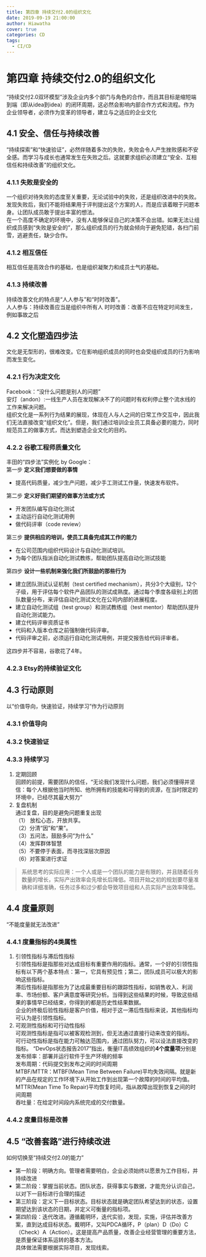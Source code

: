 ```yaml
---
title: 第四章 持续交付2.0的组织文化
date: 2019-09-19 21:00:00
author: Hiawatha
cover: true
categories: CD
tags:
  - CI/CD
---
```

# 第四章 持续交付2.0的组织文化
“持续交付2.0双环模型”涉及企业内多个部门与角色的合作，而且其目标是缩短端到端（即从idea到idea）的闭环周期，这必然会影响内部合作方式和流程。作为企业领导者，必须作为变革的领导者，建立与之适应的企业文化  
## 4.1 安全、信任与持续改善
“持续探索”和“快速验证”，必然伴随着多次的失败，失败会令人产生挫败感和不安全感。而学习与成长也通常发生在失败之后。这就要求组织必须建立“安全、互相信任和持续改善”的组织文化。
### 4.1.1 失败是安全的
一个组织对待失败的态度至关重要，无论试验中的失败，还是组织改进中的失败。发现失败后，我们不能将结果用于评判提出这个方案的人，而是应该着眼于问题本身。让团队成员敢于提出丰富的想法。  
在一个高度不确定的环境中，没有人能够保证自己的决策不会出错。如果无法让组织成员感到“失败是安全的”，那么组织成员的行为就会倾向于避免犯错，各扫门前雪，逃避责任，缺少合作。
### 4.1.2 相互信任
相互信任是高效合作的基础，也是组织凝聚力和成员士气的基础。  
### 4.1.3 持续改善
持续改善文化的特点是“人人参与”和“时时改善”。  
人人参与：持续改善应当是组织中所有人
时时改善：改善不应在特定时间发生，例如事故之后
## 4.2 文化塑造四步法
文化是无型形的，很难改变。它在影响组织成员的同时也会受组织成员的行为影响而发生变化。  
### 4.2.1 行为决定文化
Facebook：“没什么问题是别人的问题”  
安灯（andon）:一线生产人员在发现解决不了的问题时有权利停止整个流水线的工作来解决问题。  
组织文化是一系列行为结果的展现，体现在人与人之间的日常工作交互中，因此我们无法直接改变“组织文化”。但是，我们通过培训企业员工具备必要的能力，同时规范员工的做事方式，而达到塑造企业文化的目的。
### 4.2.2 谷歌工程师质量文化 
丰田的“四步法”实例化 by Google：  
第一步 **定义我们想要做的事情**
* 提高代码质量，减少生产问题，减少手工测试工作量，快速发布软件。  

第二步 **定义好我们期望的做事方法或方式**  
* 开发团队编写自动化测试
* 主动运行自动化测试用例
* 做代码评审（code review）

第三步 **提供相应的培训，使员工具备完成其工作的能力**  
* 在公司范围内组织代码设计与自动化测试培训。
* 为每个团队指派自动化测试教练，帮助团队提高自动化测试技能

第四步 **设计一些机制来强化我们所鼓励的那些行为**   
* 建立团队测试认证机制（test certified mechanism），共分3个大级别，12个子级，用于评估每个软件产品团队的测试成熟度。通过每个季度各级别上的团队数量分布，来评估自动化测试文化在公司内部的进展程度。
* 建立自动化测试组（test group）和测试教练组（test mentor）帮助团队提升自动化测试能力。
* 建立代码评审资质证书
* 代码和入版本仓库之前强制做代码评审。
* 代码评审之前，必须运行自动化测试用例，并提交报告给代码评审者。  

这四步并不容易，谷歌花了4年。 

### 4.2.3 Etsy的持续验证文化

## 4.3 行动原则
以“价值导向，快速验证，持续学习”作为行动原则
### 4.3.1 价值导向
### 4.3.2 快速验证
### 4.3.3 持续学习
1. 定期回顾  
回顾的前提，需要团队的信任，“无论我们发现什么问题，我们必须懂得并坚信：每个人根据他当时所知、他所拥有的技能和可得到的资源，在当时限定的环境中，已经尽其最大努力”
2. 复盘机制  
通过复盘，目的是避免问题重复出现  
（1） 放松心态，开放共享。  
（2）分清“因”和“果”。  
（3）五问法，鼓励多问“为什么”  
（4）发挥群体智慧  
（5）不要停于表面，而寻找深层次原因  
（6）对答案进行求证 

>系统思考的实际应用：一个人或是一个团队的能力是有限的，并且随着任务数量的增长，实际产出效率会先增长后降低。项目开始之初的规划要尽量准确和详细准确，任务过多和过少都会导致项目组和人员实际产出效率降低。
## 4.4 度量原则
“不能度量就无法改进”
### 4.4.1 度量指标的4类属性
1. 引领性指标与滞后性指标  
   引领性指标是指那些对达成目标有重要作用的指标。通常，一个好的引领性指标有以下两个基本特点：第一，它具有预见性；第二，团队成员可以极大的影响这些指标。  
   滞后性指标是指那些为了达成最重要目标的跟踪性指标，如销售收入、利润率、市场份额、客户满意度等研究分析。当得到这些结果的时候，导致这些结果的事情早已经结束，你得到的都是历史性结果数据。  
   企业的终极后验性指标是客户价值，相对于这一滞后性指标来说，其他指标均可认为是引领性指标。
2. 可观测性指标和可行动性指标  
   可观测性指标是指可以被客观检测到，但无法通过直接行动来改变的指标。  
   可行动性指标是指在能力可触达范围内，通过团队努力，可以设法直接改变的指标。
   “DevOps状态报告2017”指出，衡量IT高绩效组织的**4个度量项**分别是  
   发布频率：部署并运行软件于生产环境的频率  
   发布周期：代码提交到发布之间的时间周期  
   MTBF/MTTR：MTBF(Mean Time Between Failure)平均失效间隔。就是新的产品在规定的工作环境下从开始工作到出现第一个故障的时间的平均值。
   MTTR(Mean Time To Repair)平均恢复时间，指从故障出现到恢复之间的时间周期  
   吞吐量：在给定时间段内系统完成的交付数量。
### 4.4.2 度量目标是改善
## 4.5 “改善套路”进行持续改进
如何切换至“持续交付2.0的能力”  
* 第一阶段：明确方向。管理者需要明白，企业必须始终以愿景为工作目标，并持续改进
* 第二阶段：掌握当前状态。团队状态，获得事实与数据，才能充分认识自己，以对下一目标进行合理的描述
* 第三阶段：定义下一目标状态。目标状态就是确定团队希望达到的状态，设置期望达到该状态的日期，并定义可衡量的指标项。
* 第四阶段：迭代改进。遵循戴明环，迭代实验，发现，实施，评估并改善方案，直到达成目标状态。戴明环，又叫PDCA循环，P（plan）D（Do）C（Check）A（Action）。这是提高产品质量，改善企业经营管理的重要方法，是质量保证体系运转的基本方法。  
具体做法需要根据实际项目，发现线索。
